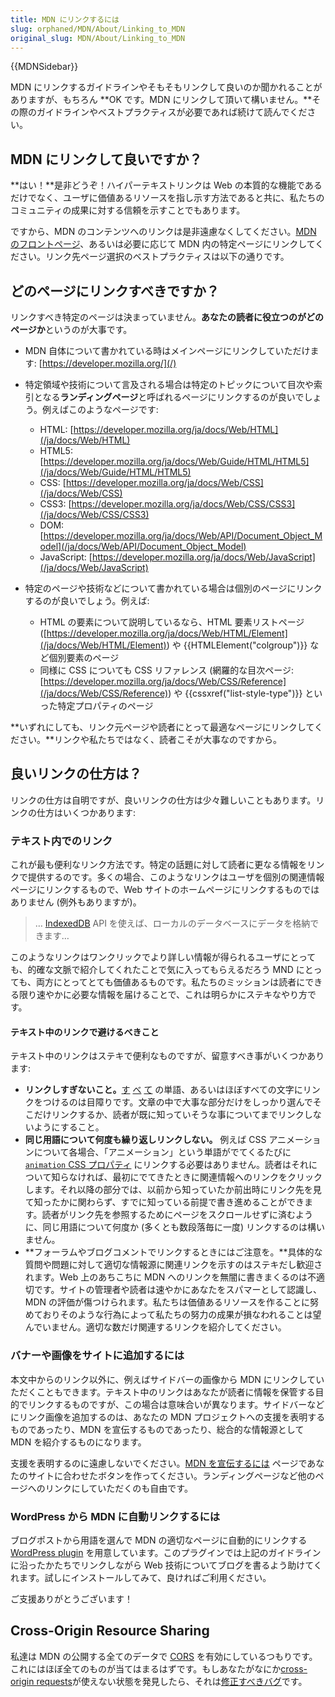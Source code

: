 ```yaml
---
title: MDN にリンクするには
slug: orphaned/MDN/About/Linking_to_MDN
original_slug: MDN/About/Linking_to_MDN
---
```

{{MDNSidebar}}

MDN にリンクするガイドラインやそもそもリンクして良いのか聞かれることがありますが、もちろん **OK です。MDN にリンクして頂いて構いません。**その際のガイドラインやベストプラクティスが必要であれば続けて読んでください。

## MDN にリンクして良いですか？

**はい！**是非どうぞ！ハイパーテキストリンクは Web の本質的な機能であるだけでなく、ユーザに価値あるリソースを指し示す方法であると共に、私たちのコミュニティの成果に対する信頼を示すことでもあります。

ですから、MDN のコンテンツへのリンクは是非遠慮なくしてください。[MDN のフロントページ](/)、あるいは必要に応じて MDN 内の特定ページにリンクしてください。リンク先ページ選択のベストプラクティスは以下の通りです。

## どのページにリンクすべきですか？

リンクすべき特定のページは決まっていません。**あなたの読者に役立つのがどのページか**というのが大事です。

- MDN 自体について書かれている時はメインページにリンクしていただけます: [https://developer.mozilla.org/](/)
- 特定領域や技術について言及される場合は特定のトピックについて目次や索引となる**ランディングページ**と呼ばれるページにリンクするのが良いでしょう。例えばこのようなページです:

  - HTML: [https://developer.mozilla.org/ja/docs/Web/HTML](/ja/docs/Web/HTML)
  - HTML5: [https://developer.mozilla.org/ja/docs/Web/Guide/HTML/HTML5](/ja/docs/Web/Guide/HTML/HTML5)
  - CSS: [https://developer.mozilla.org/ja/docs/Web/CSS](/ja/docs/Web/CSS)
  - CSS3: [https://developer.mozilla.org/ja/docs/Web/CSS/CSS3](/ja/docs/Web/CSS/CSS3)
  - DOM: [https://developer.mozilla.org/ja/docs/Web/API/Document_Object_Model](/ja/docs/Web/API/Document_Object_Model)
  - JavaScript: [https://developer.mozilla.org/ja/docs/Web/JavaScript](/ja/docs/Web/JavaScript)

- 特定のページや技術などについて書かれている場合は個別のページにリンクするのが良いでしょう。例えば:

  - HTML の要素について説明しているなら、HTML 要素リストページ ([https://developer.mozilla.org/ja/docs/Web/HTML/Element](/ja/docs/Web/HTML/Element)) や {{HTMLElement("colgroup")}} など個別要素のページ
  - 同様に CSS についても CSS リファレンス (網羅的な目次ページ: [https://developer.mozilla.org/ja/docs/Web/CSS/Reference](/ja/docs/Web/CSS/Reference)) や {{cssxref("list-style-type")}} といった特定プロパティのページ

**いずれにしても、リンク元ページや読者にとって最適なページにリンクしてください。**リンクや私たちではなく、読者こそが大事なのですから。

## 良いリンクの仕方は？

リンクの仕方は自明ですが、良いリンクの仕方は少々難しいこともあります。リンクの仕方はいくつかあります:

### テキスト内でのリンク

これが最も便利なリンク方法です。特定の話題に対して読者に更なる情報をリンクで提供するのです。多くの場合、このようなリンクはユーザを個別の関連情報ページにリンクするもので、Web サイトのホームページにリンクするものではありません (例外もありますが)。

> … [IndexedDB](/ja/docs/IndexedDB) API を使えば、ローカルのデータベースにデータを格納できます…

このようなリンクはワンクリックでより詳しい情報が得られるユーザにとっても、的確な文脈で紹介してくれたことで気に入ってもらえるだろう MND にとっても、両方にとってとても価値あるものです。私たちのミッションは読者にできる限り速やかに必要な情報を届けることで、これは明らかにステキなやり方です。

#### テキスト中のリンクで避けるべきこと

テキスト中のリンクはステキで便利なものですが、留意すべき事がいくつかあります:

- **リンクしすぎないこと。**[す](/ja/docs/Web/JavaScript/Reference/Statements/do...while "do...while") [べ](/ja/docs/Web/CSS/:not ":not()") [て](/ja/docs/Web/CSS/:link ":link") の単語、あるいはほぼすべての文字にリンクをつけるのは目障りです。文章の中で大事な部分だけをしっかり選んでそこだけリンクするか、読者が既に知っていそうな事についてまでリンクしないようにすること。
- **同じ用語について何度も繰り返しリンクしない。** 例えば CSS アニメーションについて各場合、「アニメーション」という単語がでてくるたびに [`animation` CSS プロパティ](/ja/docs/Web/CSS/animation) にリンクする必要はありません。読者はそれについて知らなければ、最初にでてきたときに関連情報へのリンクをクリックします。それ以降の部分では、以前から知っていたか前出時にリンク先を見て知ったかに関わらず、すでに知っている前提で書き進めることができます。読者がリンク先を参照するためにページをスクロールせずに済むように、同じ用語について何度か (多くとも数段落毎に一度) リンクするのは構いません。
- **フォーラムやブログコメントでリンクするときにはご注意を。**具体的な質問や問題に対して適切な情報源に関連リンクを示すのはステキだし歓迎されます。Web 上のあちこちに MDN へのリンクを無闇に書きまくるのは不適切です。サイトの管理者や読者は速やかにあなたをスパマーとして認識し、MDN の評価が傷つけられます。私たちは価値あるリソースを作ることに努めておりそのような行為によって私たちの努力の成果が損なわれることは望んでいません。適切な数だけ関連するリンクを紹介してください。

### バナーや画像をサイトに追加するには

本文中からのリンク以外に、例えばサイドバーの画像から MDN にリンクしていただくこともできます。テキスト中のリンクはあなたが読者に情報を保管する目的でリンクするものですが、この場合は意味合いが異なります。サイドバーなどにリンク画像を追加するのは、あなたの MDN プロジェクトへの支援を表明するものであったり、MDN を宣伝するものであったり、総合的な情報源として MDN を紹介するものになります。

支援を表明するのに遠慮しないでください。[MDN を宣伝するには](/docs/MDN/Promote) ページであなたのサイトに合わせたボタンを作ってください。ランディングページなど他のページへのリンクにしていただくのも自由です。

### WordPress から MDN に自動リンクするには

ブログポストから用語を選んで MDN の適切なページに自動的にリンクする [WordPress plugin](/docs/MDN/Promote#WordPress_plugin) を用意しています。このプラグインでは上記のガイドラインに沿ったかたちでリンクしながら Web 技術についてブログを書るよう助けてくれます。試しにインストールしてみて、良ければご利用ください。

ご支援ありがとうございます！

## Cross-Origin Resource Sharing

私達は MDN の公開する全てのデータで [CORS](https://developer.mozilla.org/docs/HTTP/Access_control_CORS "/docs/HTTP/Access_control_CORS") を有効にしているつもりです。これにはほぼ全てのものが当てはまるはずです。もしあなたがなにか[cross-origin requests](https://developer.mozilla.org/docs/HTTP/Access_control_CORS "/docs/HTTP/Access_control_CORS")が使えない状態を発見したら、それは[修正すべきバグ](https://bugzilla.mozilla.org/form.mdn)です。

<header></header>
